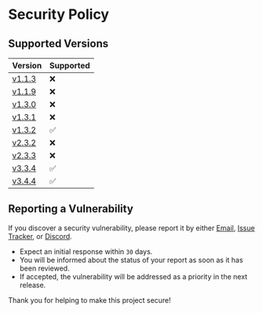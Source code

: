 # Security Policy

## Supported Versions

| Version | Supported          |
| ------- | ------------------ |
| [v1.1.3](https://github.com/FramedStone/SassyNic/releases/tag/v1.1.3)    | :x:                |
| [v1.1.9](https://github.com/FramedStone/SassyNic/releases/tag/v1.1.9)    | :x:                |
| [v1.3.0](https://github.com/FramedStone/SassyNic/releases/tag/v1.3.0)    | :x:                |
| [v1.3.1](https://github.com/FramedStone/SassyNic/releases/tag/v1.3.1)    | :x:                |
| [v1.3.2](https://github.com/FramedStone/SassyNic/releases/tag/v1.3.2)    | :white_check_mark: |
| [v2.3.2](https://github.com/FramedStone/SassyNic/releases/tag/v2.3.2)    | :x:                |
| [v2.3.3](https://github.com/FramedStone/SassyNic/releases/tag/v2.3.3)    | :x:                |
| [v3.3.4](https://github.com/FramedStone/SassyNic/releases/tag/v3.3.4)    | :white_check_mark: |
| [v3.4.4](https://github.com/FramedStone/SassyNic/releases/tag/v3.4.4)    | :white_check_mark: |


## Reporting a Vulnerability

If you discover a security vulnerability, please report it by either [Email](mailto:leeweixuan39@gmail.com), [Issue Tracker](https://github.com/FramedStone/SassyNic/issues), or [Discord](https://discordapp.com/users/329101286664306689).

- Expect an initial response within `30` days.
- You will be informed about the status of your report as soon as it has been reviewed.
- If accepted, the vulnerability will be addressed as a priority in the next release.

Thank you for helping to make this project secure!
